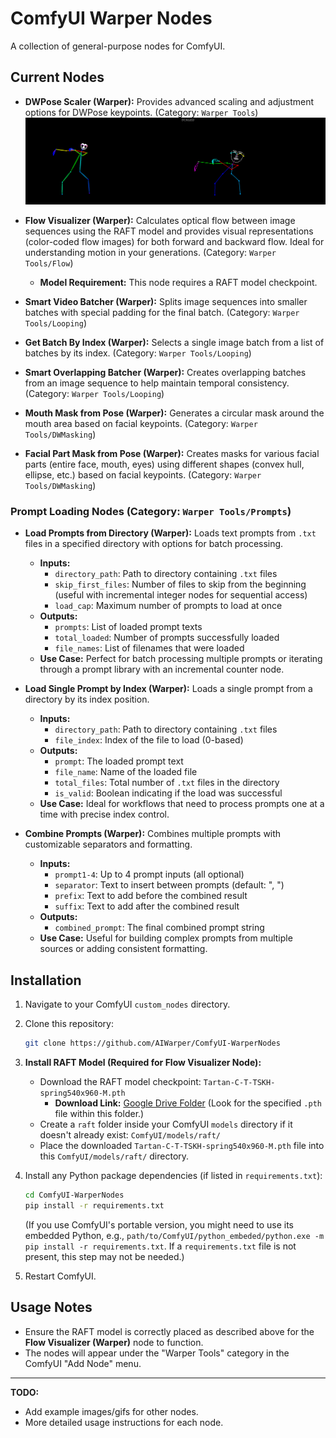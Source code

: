 # ComfyUI Warper Nodes

A collection of general-purpose nodes for ComfyUI.

## Current Nodes

*   **DWPose Scaler (Warper):** Provides advanced scaling and adjustment options for DWPose keypoints. (Category: `Warper Tools`)
    ![DWPose Scaler Example Image](assets/images/DWScaler.jpg)

*   **Flow Visualizer (Warper):** Calculates optical flow between image sequences using the RAFT model and provides visual representations (color-coded flow images) for both forward and backward flow. Ideal for understanding motion in your generations. (Category: `Warper Tools/Flow`)
    *   **Model Requirement:** This node requires a RAFT model checkpoint.

*   **Smart Video Batcher (Warper):** Splits image sequences into smaller batches with special padding for the final batch. (Category: `Warper Tools/Looping`)

*   **Get Batch By Index (Warper):** Selects a single image batch from a list of batches by its index. (Category: `Warper Tools/Looping`)

*   **Smart Overlapping Batcher (Warper):** Creates overlapping batches from an image sequence to help maintain temporal consistency. (Category: `Warper Tools/Looping`)

*   **Mouth Mask from Pose (Warper):** Generates a circular mask around the mouth area based on facial keypoints. (Category: `Warper Tools/DWMasking`)

*   **Facial Part Mask from Pose (Warper):** Creates masks for various facial parts (entire face, mouth, eyes) using different shapes (convex hull, ellipse, etc.) based on facial keypoints. (Category: `Warper Tools/DWMasking`)

### Prompt Loading Nodes (Category: `Warper Tools/Prompts`)

*   **Load Prompts from Directory (Warper):** Loads text prompts from `.txt` files in a specified directory with options for batch processing.
    *   **Inputs:**
        *   `directory_path`: Path to directory containing `.txt` files
        *   `skip_first_files`: Number of files to skip from the beginning (useful with incremental integer nodes for sequential access)
        *   `load_cap`: Maximum number of prompts to load at once
    *   **Outputs:**
        *   `prompts`: List of loaded prompt texts
        *   `total_loaded`: Number of prompts successfully loaded
        *   `file_names`: List of filenames that were loaded
    *   **Use Case:** Perfect for batch processing multiple prompts or iterating through a prompt library with an incremental counter node.

*   **Load Single Prompt by Index (Warper):** Loads a single prompt from a directory by its index position.
    *   **Inputs:**
        *   `directory_path`: Path to directory containing `.txt` files
        *   `file_index`: Index of the file to load (0-based)
    *   **Outputs:**
        *   `prompt`: The loaded prompt text
        *   `file_name`: Name of the loaded file
        *   `total_files`: Total number of `.txt` files in the directory
        *   `is_valid`: Boolean indicating if the load was successful
    *   **Use Case:** Ideal for workflows that need to process prompts one at a time with precise index control.

*   **Combine Prompts (Warper):** Combines multiple prompts with customizable separators and formatting.
    *   **Inputs:**
        *   `prompt1-4`: Up to 4 prompt inputs (all optional)
        *   `separator`: Text to insert between prompts (default: ", ")
        *   `prefix`: Text to add before the combined result
        *   `suffix`: Text to add after the combined result
    *   **Outputs:**
        *   `combined_prompt`: The final combined prompt string
    *   **Use Case:** Useful for building complex prompts from multiple sources or adding consistent formatting.

## Installation

1.  Navigate to your ComfyUI `custom_nodes` directory.
2.  Clone this repository:
    ```bash
    git clone https://github.com/AIWarper/ComfyUI-WarperNodes
    ```
3.  **Install RAFT Model (Required for Flow Visualizer Node):**
    *   Download the RAFT model checkpoint: `Tartan-C-T-TSKH-spring540x960-M.pth`
        *   **Download Link:** [Google Drive Folder](https://drive.google.com/drive/folders/1YLovlvUW94vciWvTyLf-p3uWscbOQRWW) (Look for the specified `.pth` file within this folder.)
    *   Create a `raft` folder inside your ComfyUI `models` directory if it doesn't already exist: `ComfyUI/models/raft/`
    *   Place the downloaded `Tartan-C-T-TSKH-spring540x960-M.pth` file into this `ComfyUI/models/raft/` directory.

4.  Install any Python package dependencies (if listed in `requirements.txt`):
    ```bash
    cd ComfyUI-WarperNodes
    pip install -r requirements.txt
    ```
    (If you use ComfyUI's portable version, you might need to use its embedded Python, e.g., `path/to/ComfyUI/python_embeded/python.exe -m pip install -r requirements.txt`. If a `requirements.txt` file is not present, this step may not be needed.)

5.  Restart ComfyUI.

## Usage Notes

*   Ensure the RAFT model is correctly placed as described above for the **Flow Visualizer (Warper)** node to function.
*   The nodes will appear under the "Warper Tools" category in the ComfyUI "Add Node" menu.

---

**TODO:**
*   Add example images/gifs for other nodes.
*   More detailed usage instructions for each node.
